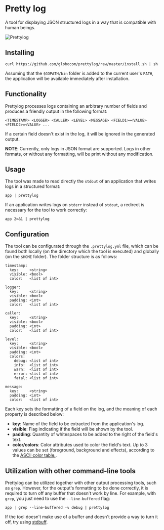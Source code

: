 # Pretty log
A tool for displaying JSON structured logs in a way that is compatible with human beings.

![Prettylog](https://github.com/globocom/prettylog/raw/master/prettylog.png)

## Installing
    curl https://github.com/globocom/prettylog/raw/master/install.sh | sh 

Assuming that the `$GOPATH/bin` folder is added to the current user's `PATH`, the application will be available immediately after installation.

## Functionality

Prettylog processes logs containing an arbitrary number of fields and produces a friendly output in the following format:

    <TIMESTAMP> <LOGGER> <CALLER> <LEVEL> <MESSAGE> <FIELD1>=<VALUE> <FIELD2>=<VALUE> ...

If a certain field doesn't exist in the log, it will be ignored in the generated output.

**NOTE**: Currently, only logs in JSON format are supported. Logs in other formats, or without any formatting, will be print without any modification.

## Usage

The tool was made to read directly the `stdout` of an application that writes logs in a structured format:

    app | prettylog

If an application writes logs on `stderr` instead of `stdout`, a redirect is necessary for the tool to work correctly:

    app 2>&1 | prettylog

## Configuration

The tool can be configurated through the `.prettylog.yml` file, which can be found both locally (on the directory which the tool is executed) and globally (on the `$HOME` folder). The folder structure is as follows:

    timestamp:
      key:     <string>
      visible: <bool> 
      color:   <list of int>

    logger:
      key:     <string>
      visible: <bool>
      padding: <int>
      color:   <list of int> 

    caller:
      key:     <string>
      visible: <bool>
      padding: <int>
      color:   <list of int>

    level:
      key:     <string>
      visible: <bool>
      padding: <int>
      colors:
        debug: <list of int>
        info:  <list of int>
        warn:  <list of int>
        error: <list of int>
        fatal: <list of int>

    message:
      key:     <string>
      padding: <int>
      color:   <list of int>

Each key sets the formatting of a field on the log, and the meaning of each property is described below:

- **key**: Name of the field to be extracted from the application's log.
- **visible**: Flag indicating if the field will be shown by the tool.
- **padding**: Quantity of whitespaces to be added to the right of the field's text.
- **color/colors**: Color attributes used to color the field's text. Up to 3 values can be set (foreground, background and effects), according to the [ASCII color table.](https://en.wikipedia.org/wiki/ANSI_escape_code#Colors).

## Utilization with other command-line tools

Prettylog can be utilized together with other output processing tools, such as `grep`. However, for the output's formatting to be done correctly, it is required to turn off any buffer that doesn't work by line. For example, with `grep`, you just need to use the `--line-buffered` flag:

    app | grep --line-buffered -v debug | prettylog

If the tool doesn't make use of a buffer and doesn't provide a way to turn it off, try using [stdbuff](https://www.gnu.org/software/coreutils/manual/html_node/stdbuf-invocation.html).
